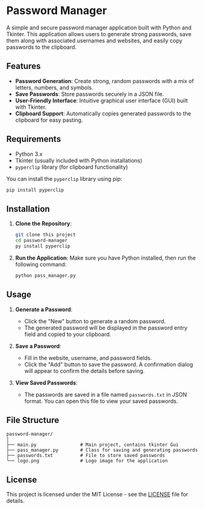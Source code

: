 
# Password Manager

A simple and secure password manager application built with Python and Tkinter. This application allows users to generate strong passwords, save them along with associated usernames and websites, and easily copy passwords to the clipboard.

## Features

- **Password Generation**: Create strong, random passwords with a mix of letters, numbers, and symbols.
- **Save Passwords**: Store passwords securely in a JSON file.
- **User-Friendly Interface**: Intuitive graphical user interface (GUI) built with Tkinter.
- **Clipboard Support**: Automatically copies generated passwords to the clipboard for easy pasting.

## Requirements

- Python 3.x
- Tkinter (usually included with Python installations)
- `pyperclip` library (for clipboard functionality)

You can install the `pyperclip` library using pip:

```bash
pip install pyperclip
```

## Installation

1. **Clone the Repository**:
   ```bash
   git clone this project
   cd password-manager
   py install pyperclip
   ```

2. **Run the Application**:
   Make sure you have Python installed, then run the following command:
   ```bash
   python pass_manager.py
   ```

## Usage

1. **Generate a Password**:
   - Click the "New" button to generate a random password.
   - The generated password will be displayed in the password entry field and copied to your clipboard.

2. **Save a Password**:
   - Fill in the website, username, and password fields.
   - Click the "Add" button to save the password. A confirmation dialog will appear to confirm the details before saving.

3. **View Saved Passwords**:
   - The passwords are saved in a file named `passwords.txt` in JSON format. You can open this file to view your saved passwords.

## File Structure

```
password-manager/
│
├── main.py                # Main project, contains tkinter Gui
├── pass_manager.py        # Class for saving and generating passwords
├── passwords.txt          # File to store saved passwords
└── logo.png               # Logo image for the application
```


## License

This project is licensed under the MIT License - see the [LICENSE](LICENSE) file for details.
